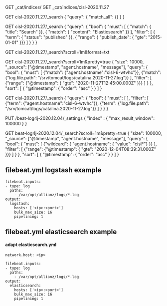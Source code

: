 GET _cat/indices/
GET _cat/indices/cisl-2020.11.27

GET cisl-2020.11.27/_search
{
    "query": {
        "match_all": {}
    }
}

GET cisl-2020.11.27/_search
{
  "query": {
    "bool": {
      "must": [
        { "match": { "title":   "Search"        }},
        { "match": { "content": "Elasticsearch" }}
      ],
      "filter": [
        { "term":  { "status": "published" }},
        { "range": { "publish_date": { "gte": "2015-01-01" }}}
      ]
    }
  }
}

GET cisl-2020.11.27/_search?scroll=1m&format=txt

GET cisl-2020.11.27/_search?scroll=1m&pretty=true
{
    "size": 10000,
    "_source": ["@timestamp", "agent.hostname", "message"],
    "query": {
        "bool": {
           "must": [
              {"match": {"agent.hostname":"cisl-6-wtvhc"}},
              {"match": {"log.file.path": "/srv/tomcat/logs/catalina.2020-11-27.log"}}
            ],
            "filter": [
              {"range": {"@timestamp": { "gte": "2020-11-27T12:45:00.000Z" }}}
            ]
        }
    },
    "sort": [
      {
        "@timestamp": {
          "order": "asc"
        }
      }
    ]
}

GET cisl-2020.11.27/_search
{
    "query": {
        "bool": {
           "must": [
            ],
            "filter": [
              {"term": {"agent.hostname":"cisl-6-wtvhc"}},
              {"term": {"log.file.path": "/srv/tomcat/logs/catalina.2020-11-27.log"}}
            ]
        }
    }
}

PUT /beat-log4j-2020.12.04/_settings
{
  "index" : {
    "max_result_window": 100000
  }
}

GET beat-log4j-2020.12.04/_search?scroll=1m&pretty=true
{
    "size": 100000,
    "_source": ["@timestamp", "agent.hostname", "message"],
    "query": {
        "bool": {
           "must": [
              {"wildcard": {
                "agent.hostname": {
                "value": "cisl*"}
              }}
            ],
            "filter": [
              {"range": {"@timestamp": { "gte": "2020-12-04T08:39:31.000Z" }}}
            ]
        }
    },
    "sort": [
      {
        "@timestamp": {
          "order": "asc"
        }
      }
    ]
}

## filebeat.yml logstash example
```
filebeat.inputs:
- type: log
  paths:
    - /var/opt/allianz/logs/*.log
output:
  logstash:
    hosts: ['<ip>:<port>']
    bulk_max_size: 16
    pipelining: 1
```

## filebeat.yml elasticsearch example

#### adapt elasticsearch.yml
`network.host: <ip>`

```
filebeat.inputs:
- type: log
  paths:
    - /var/opt/allianz/logs/*.log
output:
  elasticsearch:
    hosts: ['<ip>:<port>']
    bulk_max_size: 16
    pipelining: 1
```